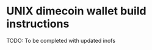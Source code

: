 UNIX dimecoin wallet build instructions
===========================================

TODO: To be completed with updated inofs